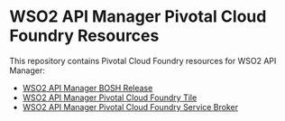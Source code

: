 # WSO2 API Manager Pivotal Cloud Foundry Resources

This repository contains Pivotal Cloud Foundry resources for WSO2 API Manager:

- [WSO2 API Manager BOSH Release](bosh-release/)
- [WSO2 API Manager Pivotal Cloud Foundry Tile](tile/)
- [WSO2 API Manager Pivotal Cloud Foundry Service Broker](service-broker/)
